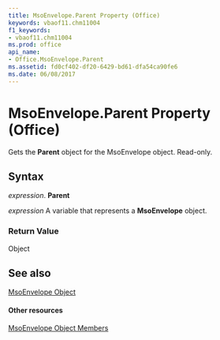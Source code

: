 ```yaml
---
title: MsoEnvelope.Parent Property (Office)
keywords: vbaof11.chm11004
f1_keywords:
- vbaof11.chm11004
ms.prod: office
api_name:
- Office.MsoEnvelope.Parent
ms.assetid: fd0cf402-df20-6429-bd61-dfa54ca90fe6
ms.date: 06/08/2017
---
```



# MsoEnvelope.Parent Property (Office)

Gets the  **Parent** object for the MsoEnvelope object. Read-only.


## Syntax

 _expression_. **Parent**

 _expression_ A variable that represents a **MsoEnvelope** object.


### Return Value

Object


## See also


[MsoEnvelope Object](msoenvelope-object-office.md)
#### Other resources


[MsoEnvelope Object Members](msoenvelope-members-office.md)

